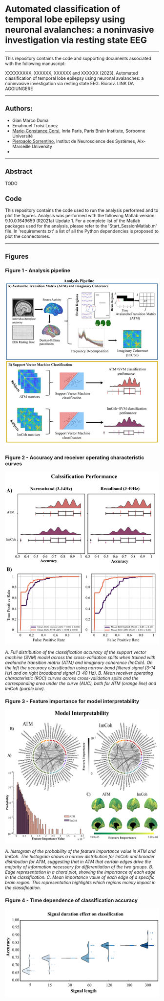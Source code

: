 # Automated classification of temporal lobe epilepsy using neuronal avalanches: a noninvasive investigation via resting state EEG


---
This repository contains the code and supporting documents associated with the following manuscript:

XXXXXXXXX, XXXXXX, XXXXXX and XXXXXX (2023). Automated classification of temporal lobe epilepsy using neuronal avalanches: a noninvasive investigation via resting state EEG. Biorxiv. LINK DA AGGIUNGERE

 
---
## Authors:
* Gian Marco Duma
* Emahnuel Troisi Lopez
* [Marie-Constance Corsi](https://marieconstance-corsi.netlify.app), Inria Paris, Paris Brain Institute, Sorbonne Université
* [Pierpaolo Sorrentino](https://scholar.google.nl/citations?user=T1k8qBsAAAAJ&hl=en), Institut de Neuroscience des Systèmes, Aix-Marseille University
* 


---
## Abstract
TODO


## Code
This repository contains the code used to run the analysis performed and to plot the figures.
Analysis was performed with the following Matlab version: 9.10.0.1649659 (R2021a) Update 1.
For a complete list of the Matlab packages used for the analysis, please refer to the 'Start_SessionMatlab.m' file.
In 'requirements.txt' a list of all the Python dependencies is proposed to plot the connectomes.


---
## Figures

### Figure 1 - Analysis pipeline 
![Fig. 1](./Figures_paper/Fig1.png)


### Figure 2 - Accuracy and receiver operating characteristic curves
![Fig. 2](./Figures_paper/Fig2.png)

*A. Full distribution of the classification accuracy of the support vector machine (SVM) model across the cross-validation splits when trained with avalanche transition matrix (ATM) and imaginary coherence (ImCoh). On the left the accuracy classification using narrow-band filtered signal (3-14 Hz) and on right broadband signal (3-40 Hz). B. Mean receiver operating characteristic (ROC) curves across cross-validation splits and the corresponding area under the curve (AUC), both for ATM (orange line) and ImCoh (purple line).*


### Figure 3 - Feature importance for model interpretability
![Fig. 2](./Figures_paper/Fig3.png)

*A. histogram of the probability of the feature importance value in ATM and ImCoh. The histogram shows a narrow distribution for ImCoh and broader distribution for ATM, suggesting that in ATM that certain edges drive the majority of information necessary for differentiation of the two groups. B. Edge representation in a chord plot, showing the importance of each edge in the classification. C. Mean importance value of each edge of a specific brain region. This representation highlights which regions mainly impact in the classification.*


### Figure 4 - Time dependence of classification accuracy
![Fig. 2](./Figures_paper/Fig4.png)




